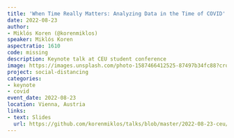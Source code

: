 ```yaml
---
title: 'When Time Really Matters: Analyzing Data in the Time of COVID'
date: 2022-08-23
author:
- Miklós Koren (@korenmiklos)
speaker: Miklós Koren
aspectratio: 1610
code: missing
description: Keynote talk at CEU student conference
image: https://images.unsplash.com/photo-1587466412525-87497b34fc88?crop=entropy&cs=tinysrgb&fit=max&fm=jpg&ixid=M3w2ODAxOTV8MHwxfHJhbmRvbXx8fHx8fHx8fDE3MzI2NDM2MTV8&ixlib=rb-4.0.3&q=80&w=1080
project: social-distancing
categories:
- keynote
- covid
event_date: 2022-08-23
location: Vienna, Austria
links:
- text: Slides
  url: https://github.com/korenmiklos/talks/blob/master/2022-08-23-ceu/README.pdf
---
```

